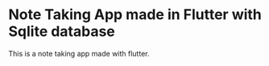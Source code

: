 # Note Taking App made in Flutter with Sqlite database 
 This is a note taking app made with flutter.<br>
